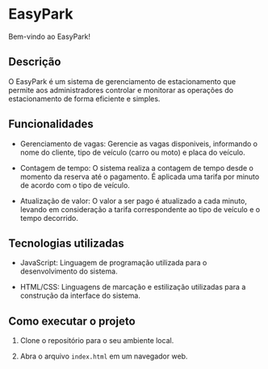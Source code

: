 # EasyPark

Bem-vindo ao EasyPark!

## Descrição

O EasyPark é um sistema de gerenciamento de estacionamento que permite aos administradores controlar e monitorar as operações do estacionamento de forma eficiente e simples.

## Funcionalidades

- Gerenciamento de vagas: Gerencie as vagas disponiveis, informando o nome do cliente, tipo de veículo (carro ou moto) e placa do veículo.

- Contagem de tempo: O sistema realiza a contagem de tempo desde o momento da reserva até o pagamento. É aplicada uma tarifa por minuto de acordo com o tipo de veículo.

- Atualização de valor: O valor a ser pago é atualizado a cada minuto, levando em consideração a tarifa correspondente ao tipo de veículo e o tempo decorrido.

## Tecnologias utilizadas

- JavaScript: Linguagem de programação utilizada para o desenvolvimento do sistema.

- HTML/CSS: Linguagens de marcação e estilização utilizadas para a construção da interface do sistema.

## Como executar o projeto

1. Clone o repositório para o seu ambiente local.

2. Abra o arquivo `index.html` em um navegador web.


